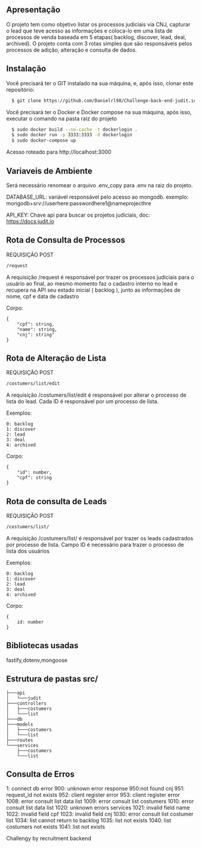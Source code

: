 ## Apresentação

O projeto tem como objetivo listar os processos judiciais via CNJ, capturar o lead que teve acesso as informações e coloca-lo em uma lista de processos de venda baseada em 5 etapas( backlog, discover, lead, deal, archived). O projeto conta com 3 rotas simples que são responsáveis pelos processos de adição, alteração e consulta de dados.

## Instalação

Você precisará ter o GIT instalado na sua máquina, e, após isso, clonar este repositório:
```sh
  $ git clone https://github.com/Danielrl98/Challenge-back-end-judit.io.git
```

Você precisará ter o Docker e Docker compose na sua máquina, após isso, executar o comando na pasta raiz do projeto
```sh
  $ sudo docker build --no-cache -t dockerlogin .
  $ sudo docker run -p 3333:3333 -d dockerlogin
  $ sudo docker-compose up
  ```
Acesso roteado para http://localhost:3000

## Variaveis de Ambiente

Será necessário renomear o arquivo .env_copy para .env na raiz do projeto.

DATABASE_URL: variável responsável pelo acesso ao mongodb. 
exemplo: mongodb+srv://userhere:passwordhere1@nameprojecthre

API_KEY: Chave api para buscar os projetos judiciais, doc: https://docs.judit.io

## Rota de Consulta de Processos

REQUISIÇÃO POST
```sh
/request
```

A requisição /request é responsável por trazer os processos judiciais para o usuário ao final, ao mesmo momento faz o cadastro interno no lead e recupera na API seu estado inicial ( backlog ), junto as informações de nome, cpf e data de cadastro

Corpo: 
```shell
{
    "cpf": string,
    "name": string,
    "cnj": string"
}
```

## Rota de Alteração de Lista

REQUISIÇÃO POST
```sh
/costumers/list/edit
```
A requisição /costumers/list/edit é responsável por alterar o processo de lista do lead. Cada ID é responsável por um processo de lista. 

Exemplos:
```shell
0: backlog
1: discover
2: lead
3: deal
4: archived
```

Corpo:
```shell
{
    "id": number,
    "cpf": string
}
```

## Rota de consulta de Leads

REQUISIÇÃO POST
```sh
/costumers/list/
```
A requisição /costumers/list/ é responsável por trazer os leads cadastrados por processo de lista. Campo ID é necessário para trazer o processo de lista dos usuários

Exemplos:
```shell
0: backlog
1: discover
2: lead
3: deal
4: archived
```

Corpo:
```shell
{
    id: number
}
```

## Bibliotecas usadas

fastify,dotenv,mongoose

## Estrutura de pastas src/

```shell
├───api
│   └───judit
├───controllers
│   ├───costumers
│   └───list
├───db
├───models
│   ├───costumers
│   └───list
├───routes
└───services
    ├───costumers
    └───list
```

## Consulta de Erros

1: connect db error
900: unknown error response
950:not found cnj
951: request_id not exists
952: client register error
953: client register error
1008: error consult list data list
1009: error consult list costumers
1010: error consult list data list
1020: unknown errors services
1021: invalid field name
1022: invalid field cpf
1023: invalid field cnj
1030: error consult list costumer list
1034: list cannot return to backlog
1035: list not exists
1040: list costumers not exists
1041: list not exists

Challengy by recruitment backend





